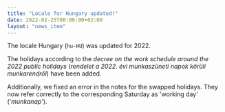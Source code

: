 ```yaml
---
title: "Locale for Hungary updated!"
date: 2022-02-25T00:00:00+02:00
layout: "news_item"
---
```


The locale Hungary (`hu-HU`) was updated for 2022.
<!--more-->

The holidays according to the _decree on the work schedule around the 2022 public holidays_ (_rendelet a 2022. évi munkaszüneti napok körüli munkarendről_) have been added.

Additionally, we fixed an error in the notes for the swapped holidays.
They now refer correctly to the corresponding Saturday as 'working day' ('_munkanap_').

